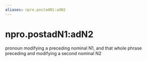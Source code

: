 ```yaml
---
aliases: npro.postadN1:adN2
---
```

# npro.postadN1:adN2

pronoun modifying a preceding nominal N1, and that whole phrase preceding and modifying a second nominal N2